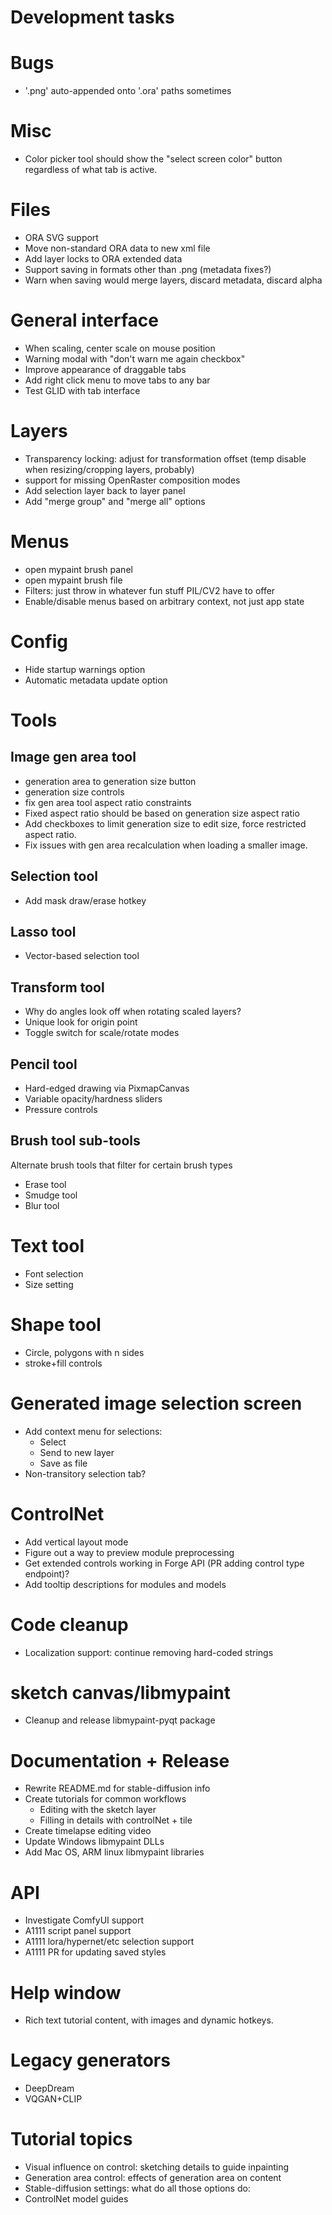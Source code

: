 # Development tasks

# Bugs
- '.png' auto-appended onto '.ora' paths sometimes

# Misc
- Color picker tool should show the "select screen color" button regardless of what tab is active.

# Files
- ORA SVG support
- Move non-standard ORA data to new xml file
- Add layer locks to ORA extended data
- Support saving in formats other than .png (metadata fixes?)
- Warn when saving would merge layers, discard metadata, discard alpha

# General interface
- When scaling, center scale on mouse position
- Warning modal with "don't warn me again checkbox"
- Improve appearance of draggable tabs
- Add right click menu to move tabs to any bar
- Test GLID with tab interface

# Layers
- Transparency locking: adjust for transformation offset (temp disable when resizing/cropping layers, probably)
- support for missing OpenRaster composition modes
- Add selection layer back to layer panel
- Add "merge group" and "merge all" options

# Menus
- open mypaint brush panel
- open mypaint brush file
- Filters: just throw in whatever fun stuff PIL/CV2 have to offer
- Enable/disable menus based on arbitrary context, not just app state

# Config
- Hide startup warnings option
- Automatic metadata update option

# Tools
## Image gen area tool
- generation area to generation size button
- generation size controls
- fix gen area tool aspect ratio constraints
- Fixed aspect ratio should be based on generation size aspect ratio
- Add checkboxes to limit generation size to edit size, force restricted aspect ratio.
- Fix issues with gen area recalculation when loading a smaller image.

## Selection tool
- Add mask draw/erase hotkey

## Lasso tool
- Vector-based selection tool

## Transform tool
- Why do angles look off when rotating scaled layers?
- Unique look for origin point
- Toggle switch for scale/rotate modes

## Pencil tool
- Hard-edged drawing via PixmapCanvas
- Variable opacity/hardness sliders
- Pressure controls
  
## Brush tool sub-tools
Alternate brush tools that filter for certain brush types
- Erase tool
- Smudge tool
- Blur tool

# Text tool
- Font selection
- Size setting

# Shape tool
- Circle, polygons with n sides
- stroke+fill controls

# Generated image selection screen
- Add context menu for selections:
    * Select
    * Send to new layer
    * Save as file
- Non-transitory selection tab?

# ControlNet
- Add vertical layout mode
- Figure out a way to preview module preprocessing
- Get extended controls working in Forge API (PR adding control type endpoint)?
- Add tooltip descriptions for modules and models

# Code cleanup
- Localization support: continue removing hard-coded strings

# sketch canvas/libmypaint
- Cleanup and release libmypaint-pyqt package

# Documentation + Release
- Rewrite README.md for stable-diffusion info
- Create tutorials for common workflows
    * Editing with the sketch layer
    * Filling in details with controlNet + tile
- Create timelapse editing video
- Update Windows libmypaint DLLs
- Add Mac OS, ARM linux libmypaint libraries

# API
- Investigate ComfyUI support
- A1111 script panel support
- A1111 lora/hypernet/etc selection support
- A1111 PR for updating saved styles

# Help window
- Rich text tutorial content, with images and dynamic hotkeys.

# Legacy generators
- DeepDream
- VQGAN+CLIP

# Tutorial topics
- Visual influence on control: sketching details to guide inpainting
- Generation area control: effects of generation area on content
- Stable-diffusion settings: what do all those options do:
- ControlNet model guides